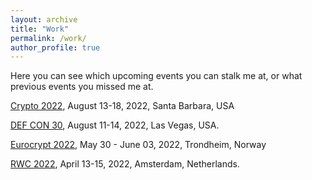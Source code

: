 ```yaml
---
layout: archive
title: "Work"
permalink: /work/
author_profile: true
---
```

Here you can see which upcoming events you can stalk me at, or what previous events you missed me at.

[Crypto 2022](https://crypto.iacr.org/2022/), August 13-18, 2022, Santa Barbara, USA

[DEF CON 30](https://defcon.org/), August 11-14, 2022, Las Vegas, USA.

[Eurocrypt 2022](https://eurocrypt.iacr.org/2022/), May 30 - June 03, 2022, Trondheim, Norway

[RWC 2022](https://rwc.iacr.org/2022/), April 13-15, 2022, Amsterdam, Netherlands.
